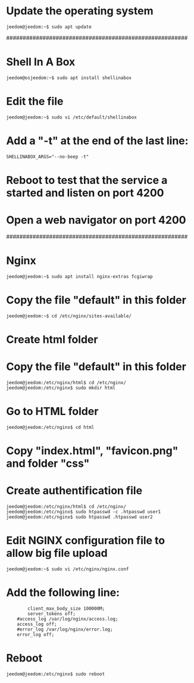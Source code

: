 # Update the operating system
```
jeedom@jeedom:~$ sudo apt update
```

#######################################################
# Shell In A Box
```shell
jeedom@osjeedom:~$ sudo apt install shellinabox
```
# Edit the file 
```shell
jeedom@jeedom:~$ sudo vi /etc/default/shellinabox
```
# Add a "-t" at the end of the last line:
```shell
SHELLINABOX_ARGS="--no-beep -t"
```
# Reboot to test that the service a started and listen on port 4200
# Open a web navigator on port 4200

#######################################################
# Nginx
```shell
jeedom@jeedom:~$ sudo apt install nginx-extras fcgiwrap
```
# Copy the file "default" in this folder
```shell
jeedom@jeedom:~$ cd /etc/nginx/sites-available/
```
# Create html folder
# Copy the file "default" in this folder
```shell
jeedom@jeedom:/etc/nginx/html$ cd /etc/nginx/
jeedom@jeedom:/etc/nginx$ sudo mkdir html
```
# Go to HTML folder
```shell
jeedom@jeedom:/etc/nginx$ cd html
```
# Copy "index.html", "favicon.png" and folder "css"
# Create authentification file
```shell
jeedom@jeedom:/etc/nginx/html$ cd /etc/nginx/
jeedom@jeedom:/etc/nginx$ sudo htpasswd -c .htpasswd user1
jeedom@jeedom:/etc/nginx$ sudo htpasswd .htpasswd user2
```
# Edit NGINX configuration file to allow big file upload
```shell
jeedom@jeedom:~$ sudo vi /etc/nginx/nginx.conf
```
# Add the following line:
```shell
        client_max_body_size 100000M;
        server_tokens off;
	#access_log /var/log/nginx/access.log;
	access_log off;
	#error_log /var/log/nginx/error.log;
	error_log off;
```
# Reboot
```shell
jeedom@jeedom:/etc/nginx$ sudo reboot
